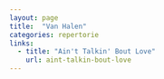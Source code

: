 ```yaml
---
layout: page
title:  "Van Halen"
categories: repertorie
links:
  - title: "Ain't Talkin' Bout Love"
    url: aint-talkin-bout-love
---
```

